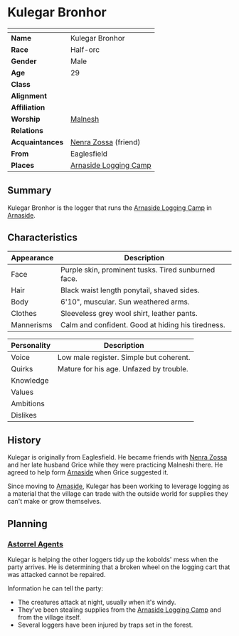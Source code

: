 # Kulegar Bronhor

| []() | |
| --- | --- |
| **Name** | Kulegar Bronhor |
| **Race** | Half-orc |
| **Gender** | Male |
| **Age** | 29 |
| **Class** | |
| **Alignment** | |
| **Affiliation** | |
| **Worship** | [Malnesh](../gods/gods/malnesh.md) |
| **Relations** | |
| **Acquaintances** | [Nenra Zossa](nenra-zossa.md) (friend) |
| **From** | Eaglesfield |
| **Places** | [Arnaside Logging Camp](../places/structures/arnaside-logging-camp.md) |

## Summary

Kulegar Bronhor is the logger that runs the [Arnaside Logging Camp](../places/structures/arnaside-logging-camp.md) in [Arnaside](../places/villages/arnaside.md).

## Characteristics

| Appearance | Description |
| --- | --- |
| Face | Purple skin, prominent tusks. Tired sunburned face. |
| Hair | Black waist length ponytail, shaved sides. |
| Body | 6'10", muscular. Sun weathered arms. |
| Clothes | Sleeveless grey wool shirt, leather pants. |
| Mannerisms | Calm and confident. Good at hiding his tiredness. |

| Personality | Description |
| --- | --- |
| Voice | Low male register. Simple but coherent. |
| Quirks | Mature for his age. Unfazed by trouble. |
| Knowledge | |
| Values | |
| Ambitions | |
| Dislikes | |

## History

Kulegar is originally from Eaglesfield. He became friends with [Nenra Zossa](nenra-zossa.md) and her late husband Grice while they were practicing Malneshi there. He agreed to help form [Arnaside](../places/villages/arnaside.md) when Grice suggested it.

Since moving to [Arnaside](../places/villages/arnaside.md), Kulegar has been working to leverage logging as a material that the village can trade with the outside world for supplies they can't make or grow themselves.

## Planning

### [Astorrel Agents](../../campaigns/astorrel-agents/README.md)

Kulegar is helping the other loggers tidy up the kobolds' mess when the party arrives. He is determining that a broken wheel on the logging cart that was attacked cannot be repaired.

Information he can tell the party:

- The creatures attack at night, usually when it's windy.
- They've been stealing supplies from the [Arnaside Logging Camp](../places/structures/arnaside-logging-camp.md) and from the village itself.
- Several loggers have been injured by traps set in the forest.
